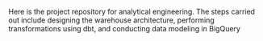 Here is the project repository for analytical engineering. The steps carried out include designing the warehouse architecture, performing transformations using dbt, and conducting data modeling in BigQuery
